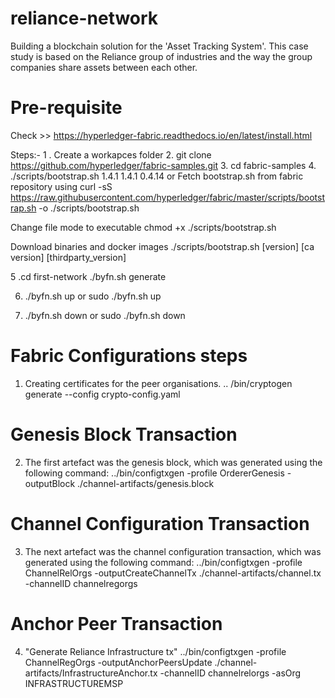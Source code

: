 # reliance-network
Building a blockchain solution for the 'Asset Tracking System'. This case study is based on the Reliance group of industries and the way the group companies share assets between each other.

# Pre-requisite
Check >> https://hyperledger-fabric.readthedocs.io/en/latest/install.html

Steps:- 
1 . Create a workapces folder 
2. git clone https://github.com/hyperledger/fabric-samples.git 
3. cd fabric-samples
4. ./scripts/bootstrap.sh 1.4.1 1.4.1 0.4.14 
   or
   Fetch bootstrap.sh from fabric repository using
   curl -sS https://raw.githubusercontent.com/hyperledger/fabric/master/scripts/bootstrap.sh -o ./scripts/bootstrap.sh

   Change file mode to executable
   chmod +x ./scripts/bootstrap.sh

   Download binaries and docker images
   ./scripts/bootstrap.sh [version] [ca version] [thirdparty_version]

5 .cd first-network
   ./byfn.sh generate
   
6. ./byfn.sh up 
   or
   sudo ./byfn.sh up
   
7. ./byfn.sh down 
   or
   sudo ./byfn.sh down

# Fabric Configurations steps
1.	Creating certificates for the peer organisations.
.. /bin/cryptogen generate --config crypto-config.yaml
 
# Genesis Block Transaction

2.	The first artefact was the genesis block, which was generated using the following command:
   ../bin/configtxgen -profile OrdererGenesis -outputBlock ./channel-artifacts/genesis.block
 
# Channel Configuration Transaction
3.	The next artefact was the channel configuration transaction, which was generated using the following command:
../bin/configtxgen -profile ChannelRelOrgs -outputCreateChannelTx ./channel-artifacts/channel.tx -channelID channelregorgs

 
# Anchor Peer Transaction

4.	"Generate Reliance Infrastructure  tx" 
 ../bin/configtxgen -profile ChannelRegOrgs -outputAnchorPeersUpdate ./channel-artifacts/InfrastructureAnchor.tx -channelID channelrelorgs -asOrg INFRASTRUCTUREMSP
